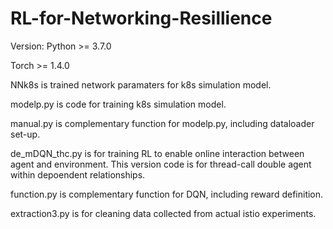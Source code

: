 # RL-for-Networking-Resillience
Version:
Python >= 3.7.0

Torch >= 1.4.0

NNk8s is trained network paramaters for k8s simulation model.

modelp.py is code for training k8s simulation model.

manual.py is complementary function for modelp.py, including dataloader set-up.

de_mDQN_thc.py is for training RL to enable online interaction between agent and environment. This version code is for thread-call double agent within depoendent relationships.

function.py is complementary function for DQN, including reward definition.

extraction3.py is for cleaning data collected from actual istio experiments.
